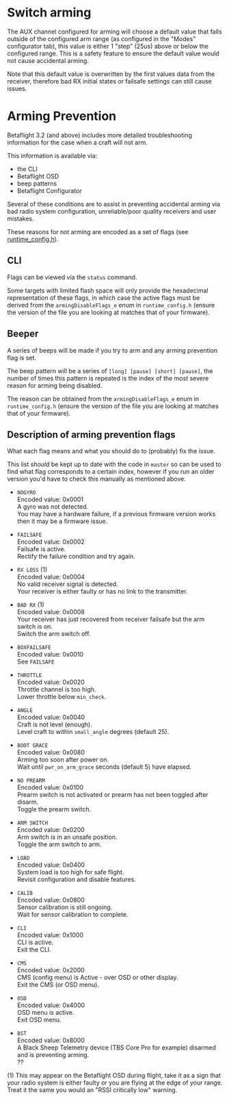 # Switch arming

The AUX channel configured for arming will choose a default value that falls outside of the configured arm range (as configured in the "Modes" configurator tab), this value is either 1 "step" (25us) above or below the configured range. This is a safety feature to ensure the default value would not cause accidental arming.

Note that this default value is overwritten by the first values data from the receiver, therefore bad RX initial states or failsafe settings can still cause issues.

# Arming Prevention

Betaflight 3.2 (and above) includes more detailed troubleshooting information for the case when a craft will not arm.

This information is available via:
- the CLI
- Betaflight OSD
- beep patterns
- Betaflight Configurator

Several of these conditions are to assist in preventing accidental arming via bad radio system configuration, unreliable/poor quality receivers and user mistakes.

These reasons for not arming are encoded as a set of flags (see [runtime_config.h](https://github.com/betaflight/betaflight/blob/master/src/main/fc/runtime_config.h)).

## CLI

Flags can be viewed via the `status` command.

Some targets with limited flash space will only provide the hexadecimal representation of these flags, in which case the active flags must be derived from the `armingDisableFlags_e` enum in `runtime_config.h` (ensure the version of the file you are looking at matches that of your firmware).

## Beeper

A series of beeps will be made if you try to arm and any arming prevention flag is set.

The beep pattern will be a series of `[long] [pause] [short] [pause]`, the number of times this pattern is repeated is the index of the most severe reason for arming being disabled.

The reason can be obtained from the `armingDisableFlags_e` enum in `runtime_config.h` (ensure the version of the file you are looking at matches that of your firmware).

## Description of arming prevention flags

What each flag means and what you should do to (probably) fix the issue.

This list *should* be kept up to date with the code in `master` so can be used to find what flag corresponds to a certain index, however if you run an older version you'd have to check this manually as mentioned above.

- `NOGYRO`  
  Encoded value: 0x0001  
  A gyro was not detected.  
  You may have a hardware failure, if a previous firmware version works then it may be a firmware issue.

- `FAILSAFE`  
  Encoded value: 0x0002  
  Failsafe is active.  
  Rectify the failure condition and try again.

- `RX LOSS` (1)  
  Encoded value: 0x0004  
  No valid receiver signal is detected.  
  Your receiver is either faulty or has no link to the transmitter.

- `BAD RX` (1)  
  Encoded value: 0x0008  
  Your receiver has just recovered from receiver failsafe but the arm switch is on.   
  Switch the arm switch off.

- `BOXFAILSAFE`  
  Encoded value: 0x0010  
  See `FAILSAFE`

- `THROTTLE`  
  Encoded value: 0x0020  
  Throttle channel is too high.  
  Lower throttle below `min_check`.

- `ANGLE`  
  Encoded value: 0x0040  
  Craft is not level (enough).  
  Level craft to within `small_angle` degrees (default 25).

- `BOOT GRACE`  
  Encoded value: 0x0080  
  Arming too soon after power on.  
  Wait until `pwr_on_arm_grace` seconds (default 5) have elapsed.

- `NO PREARM`  
  Encoded value: 0x0100  
  Prearm switch is not activated or prearm has not been toggled after disarm.  
  Toggle the prearm switch.

- `ARM SWITCH`  
  Encoded value: 0x0200  
  Arm switch is in an unsafe position.  
  Toggle the arm switch to arm.

- `LOAD`  
  Encoded value: 0x0400  
  System load is too high for safe flight.  
  Revisit configuration and disable features.

- `CALIB`  
  Encoded value: 0x0800  
  Sensor calibration is still ongoing.  
  Wait for sensor calibration to complete.

- `CLI`  
  Encoded value: 0x1000  
  CLI is active.  
  Exit the CLI.

- `CMS`  
  Encoded value: 0x2000  
  CMS (config menu) is Active - over OSD or other display.  
  Exit the CMS (or OSD menu).

- `OSD`  
  Encoded value: 0x4000  
  OSD menu is active.  
  Exit OSD menu.

- `BST`  
  Encoded value: 0x8000  
  A Black Sheep Telemetry device (TBS Core Pro for example) disarmed and is preventing arming.  
  ??

(1) This may appear on the Betaflight OSD during flight, take it as a sign that your radio system is either faulty or you are flying at the edge of your range. Treat it the same you would an "RSSI critically low" warning.